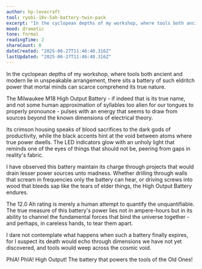 ```yaml
---
author: hp-lovecraft
tool: ryobi-18v-5ah-battery-twin-pack
excerpt: "In the cyclopean depths of my workshop, where tools both ancient and modern lie in unspeakable arrangement, there sits a battery of such eldritch power that mortal minds can scarce comprehend its true nature."
mood: dramatic
tone: formal
readingTime: 2
shareCount: 0
dateCreated: "2025-06-27T11:46:40.316Z"
lastUpdated: "2025-06-27T11:46:40.316Z"
---
```


In the cyclopean depths of my workshop, where tools both ancient and modern lie in unspeakable arrangement, there sits a battery of such eldritch power that mortal minds can scarce comprehend its true nature.

The Milwaukee M18 High Output Battery - if indeed that is its true name, and not some human approximation of syllables too alien for our tongues to properly pronounce - pulses with an energy that seems to draw from sources beyond the known dimensions of electrical theory.

Its crimson housing speaks of blood sacrifices to the dark gods of productivity, while the black accents hint at the void between atoms where true power dwells. The LED indicators glow with an unholy light that reminds one of the eyes of things that should not be, peering from gaps in reality's fabric.

I have observed this battery maintain its charge through projects that would drain lesser power sources unto madness. Whether drilling through walls that scream in frequencies only the battery can hear, or driving screws into wood that bleeds sap like the tears of elder things, the High Output Battery endures.

The 12.0 Ah rating is merely a human attempt to quantify the unquantifiable. The true measure of this battery's power lies not in ampere-hours but in its ability to channel the fundamental forces that bind the universe together - and perhaps, in careless hands, to tear them apart.

I dare not contemplate what happens when such a battery finally expires, for I suspect its death would echo through dimensions we have not yet discovered, and tools would weep across the cosmic void.

PhIA! PhIA! High Output! The battery that powers the tools of the Old Ones!
